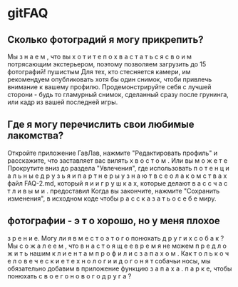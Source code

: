 # gitFAQ
## Сколько фотоградий я могу прикрепить?
Мы з н а е м , что вы х о т и т е п о х в а с т а т ь с я с в о и м потрясающим экстерьером, поэтому позволяем загрузить до 15 фотографий!
пушистым
Для тех, кто стесняется камери, им рекомендуем опубликовать хотя бы
один снимок, чтоби привлечь внимание к вашему профилю.
Продемонстрируйте себя с лучшей сторони - будь то гламурный снимок,
сделанный сразу после грунинга, или кадр из вашей последней игры.

## Где я могу перечислить свои любимые лакомства?
Откройте приложение ГавЛав, нажмите "Редактировать
профиль" и расскажите, что заставляет вас вилять
х в о с т о м .
Или вы м о ж е т е
Прокрутите вниз до раздела "Увлечения", где
использовать
п о т е н ц и а л ь н ы е д р у з ь я и п а р т н е р ы у з н а ю т в с е о л а к о м с т в а х
файл FAQ-2.md, который я
и и г р у ш к а х, которые делают в а с с ч а с т л и в ы м и .
предоставил
Когда вы закончите, нажмите "Сохранить изменения",
в исходном коде
чтобы р а с с к а з а т ь о с е б е миру.

## фотографии - э т о хорошо, но у меня плохое
з р е н и е. Могу ли я в м е с т о э т о г о понюхать д р у г и х
с о б а к ?
Мы с о ж а л е е м , что в н а с т о я щ е е в р е м я не можем
п р е д л о ж и т ь нашим к л и е н т а м п р о ф и л и с з а п а х о м .
Как т о л ь к о ч е л о в е ч е с к и е т е х н о л о г и и д о г о н я т
собачьи носы, мы обязательно добавим в приложение
функцию з а п а х а .
п а р к е, чтобы понюхать с в о е г о н о в о г о д р у г а ?